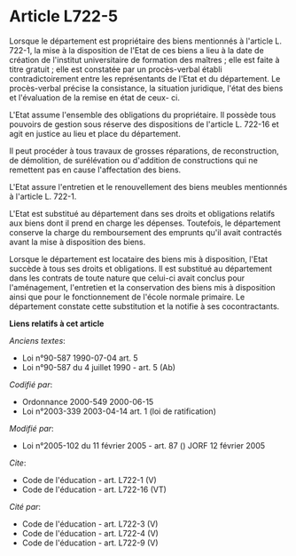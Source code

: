 # Article L722-5

Lorsque le département est propriétaire des biens mentionnés à l'article L. 722-1, la mise à la disposition de l'Etat de ces
biens a lieu à la date de création de l'institut universitaire de formation des maîtres ; elle est faite à titre gratuit ;
elle est constatée par un procès-verbal établi contradictoirement entre les représentants de l'Etat et du département. Le
procès-verbal précise la consistance, la situation juridique, l'état des biens et l'évaluation de la remise en état de ceux-
ci. 

L'Etat assume l'ensemble des obligations du propriétaire. Il possède tous pouvoirs de gestion sous réserve des dispositions
de l'article L. 722-16 et agit en justice au lieu et place du département. 

Il peut procéder à tous travaux de grosses réparations, de reconstruction, de démolition, de surélévation ou d'addition de
constructions qui ne remettent pas en cause l'affectation des biens. 

L'Etat assure l'entretien et le renouvellement des biens meubles mentionnés à l'article L. 722-1. 

L'Etat est substitué au département dans ses droits et obligations relatifs aux biens dont il prend en charge les dépenses.
Toutefois, le département conserve la charge du remboursement des emprunts qu'il avait contractés avant la mise à disposition
des biens. 

Lorsque le département est locataire des biens mis à disposition, l'Etat succède à tous ses droits et obligations. Il est
substitué au département dans les contrats de toute nature que celui-ci avait conclus pour l'aménagement, l'entretien et la
conservation des biens mis à disposition ainsi que pour le fonctionnement de l'école normale primaire. Le département
constate cette substitution et la notifie à ses cocontractants.

**Liens relatifs à cet article**

_Anciens textes_:

  - Loi n°90-587 1990-07-04 art. 5
  - Loi n°90-587 du 4 juillet 1990 - art. 5 (Ab)

_Codifié par_:

  - Ordonnance 2000-549 2000-06-15
  - Loi n°2003-339 2003-04-14 art. 1 (loi de ratification)

_Modifié par_:

  - Loi n°2005-102 du 11 février 2005 - art. 87 () JORF 12 février 2005

_Cite_:

  - Code de l'éducation - art. L722-1 (V)
  - Code de l'éducation - art. L722-16 (VT)

_Cité par_:

  - Code de l'éducation - art. L722-3 (V)
  - Code de l'éducation - art. L722-4 (V)
  - Code de l'éducation - art. L722-9 (V)
